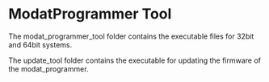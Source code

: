 # ModatProgrammer Tool
The modat_programmer_tool folder contains the executable files for 32bit and 64bit systems. 

The update_tool folder contains the executable for updating the firmware of the modat_programmer. 